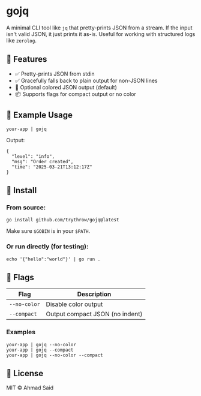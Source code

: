 # gojq

A minimal CLI tool like `jq` that pretty-prints JSON from a stream. If the input isn't valid JSON, it just prints it as-is. Useful for working with structured logs like `zerolog`.

## 🔧 Features

- ✅ Pretty-prints JSON from stdin
- ✅ Gracefully falls back to plain output for non-JSON lines
- 🎨 Optional colored JSON output (default)
- 📦 Supports flags for compact output or no color

## 🧪 Example Usage

    your-app | gojq

Output:

    {
      "level": "info",
      "msg": "Order created",
      "time": "2025-03-21T13:12:17Z"
    }

## 🚀 Install

### From source:

    go install github.com/trythrow/gojq@latest

Make sure `$GOBIN` is in your `$PATH`.

### Or run directly (for testing):

    echo '{"hello":"world"}' | go run .

## 🏁 Flags

| Flag          | Description                     |
|---------------|---------------------------------|
| `--no-color`  | Disable color output            |
| `--compact`   | Output compact JSON (no indent) |

### Examples

    your-app | gojq --no-color
    your-app | gojq --compact
    your-app | gojq --no-color --compact

## 🔗 License

MIT © Ahmad Said
